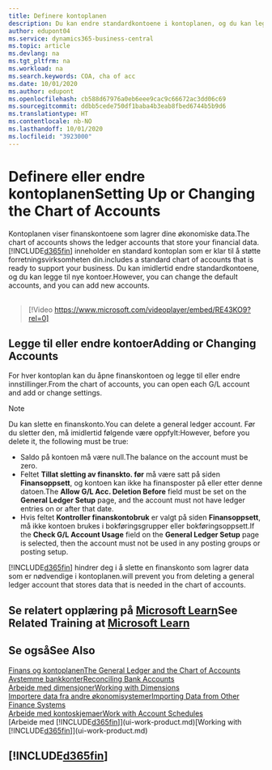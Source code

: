 ```yaml
---
title: Definere kontoplanen
description: Du kan endre standardkontoene i kontoplanen, og du kan legge til nye kontoer.
author: edupont04
ms.service: dynamics365-business-central
ms.topic: article
ms.devlang: na
ms.tgt_pltfrm: na
ms.workload: na
ms.search.keywords: COA, cha of acc
ms.date: 10/01/2020
ms.author: edupont
ms.openlocfilehash: cb588d67976a0eb6eee9cac9c66672ac3dd06c69
ms.sourcegitcommit: ddbb5cede750df1baba4b3eab8fbed6744b5b9d6
ms.translationtype: HT
ms.contentlocale: nb-NO
ms.lasthandoff: 10/01/2020
ms.locfileid: "3923000"
---
```

# <a name="setting-up-or-changing-the-chart-of-accounts"></a><span data-ttu-id="69c13-103">Definere eller endre kontoplanen</span><span class="sxs-lookup"><span data-stu-id="69c13-103">Setting Up or Changing the Chart of Accounts</span></span>
<span data-ttu-id="69c13-104">Kontoplanen viser finanskontoene som lagrer dine økonomiske data.</span><span class="sxs-lookup"><span data-stu-id="69c13-104">The chart of accounts shows the ledger accounts that store your financial data.</span></span> [!INCLUDE[d365fin](includes/d365fin_md.md)] <span data-ttu-id="69c13-105">inneholder en standard kontoplan som er klar til å støtte forretningsvirksomheten din.</span><span class="sxs-lookup"><span data-stu-id="69c13-105">includes a standard chart of accounts that is ready to support your business.</span></span>
<span data-ttu-id="69c13-106">Du kan imidlertid endre standardkontoene, og du kan legge til nye kontoer.</span><span class="sxs-lookup"><span data-stu-id="69c13-106">However, you can change the default accounts, and you can add new accounts.</span></span>
<br><br>  

> [!Video https://www.microsoft.com/videoplayer/embed/RE43KO9?rel=0]


## <a name="adding-or-changing-accounts"></a><span data-ttu-id="69c13-107">Legge til eller endre kontoer</span><span class="sxs-lookup"><span data-stu-id="69c13-107">Adding or Changing Accounts</span></span>
<span data-ttu-id="69c13-108">For hver kontoplan kan du åpne finanskontoen og legge til eller endre innstillinger.</span><span class="sxs-lookup"><span data-stu-id="69c13-108">From the chart of accounts, you can open each G/L account and add or change settings.</span></span>

> [!NOTE]  
>   <span data-ttu-id="69c13-109">Du kan slette en finanskonto.</span><span class="sxs-lookup"><span data-stu-id="69c13-109">You can delete a general ledger account.</span></span> <span data-ttu-id="69c13-110">Før du sletter den, må imidlertid følgende være oppfylt:</span><span class="sxs-lookup"><span data-stu-id="69c13-110">However, before you delete it, the following must be true:</span></span>  
>  
>   * <span data-ttu-id="69c13-111">Saldo på kontoen må være null.</span><span class="sxs-lookup"><span data-stu-id="69c13-111">The balance on the account must be zero.</span></span>  
>   * <span data-ttu-id="69c13-112">Feltet **Tillat sletting av finanskto. før** må være satt på siden **Finansoppsett**, og kontoen kan ikke ha finansposter på eller etter denne datoen.</span><span class="sxs-lookup"><span data-stu-id="69c13-112">The **Allow G/L Acc. Deletion Before** field must be set on the **General Ledger Setup** page, and the account must not have ledger entries on or after that date.</span></span>  
>   * <span data-ttu-id="69c13-113">Hvis feltet **Kontroller finanskontobruk** er valgt på siden **Finansoppsett**, må ikke kontoen brukes i bokføringsgrupper eller bokføringsoppsett.</span><span class="sxs-lookup"><span data-stu-id="69c13-113">If the **Check G/L Account Usage** field on the **General Ledger Setup** page is selected, then the account must not be used in any posting groups or posting setup.</span></span>  

[!INCLUDE[d365fin](includes/d365fin_md.md)] <span data-ttu-id="69c13-114">hindrer deg i å slette en finanskonto som lagrer data som er nødvendige i kontoplanen.</span><span class="sxs-lookup"><span data-stu-id="69c13-114">will prevent you from deleting a general ledger account that stores data that is needed in the chart of accounts.</span></span>  

## <a name="see-related-training-at-microsoft-learn"></a><span data-ttu-id="69c13-115">Se relatert opplæring på [Microsoft Learn](/learn/modules/chart-accounts-dynamics-365-business-central/index)</span><span class="sxs-lookup"><span data-stu-id="69c13-115">See Related Training at [Microsoft Learn](/learn/modules/chart-accounts-dynamics-365-business-central/index)</span></span>

## <a name="see-also"></a><span data-ttu-id="69c13-116">Se også</span><span class="sxs-lookup"><span data-stu-id="69c13-116">See Also</span></span>
[<span data-ttu-id="69c13-117">Finans og kontoplanen</span><span class="sxs-lookup"><span data-stu-id="69c13-117">The General Ledger and the Chart of Accounts</span></span>](finance-general-ledger.md)  
[<span data-ttu-id="69c13-118">Avstemme bankkonter</span><span class="sxs-lookup"><span data-stu-id="69c13-118">Reconciling Bank Accounts</span></span>](bank-manage-bank-accounts.md)  
[<span data-ttu-id="69c13-119">Arbeide med dimensjoner</span><span class="sxs-lookup"><span data-stu-id="69c13-119">Working with Dimensions</span></span>](finance-dimensions.md)  
[<span data-ttu-id="69c13-120">Importere data fra andre økonomisystemer</span><span class="sxs-lookup"><span data-stu-id="69c13-120">Importing Data from Other Finance Systems</span></span>](across-import-data-configuration-packages.md)  
[<span data-ttu-id="69c13-121">Arbeide med kontoskjemaer</span><span class="sxs-lookup"><span data-stu-id="69c13-121">Work with Account Schedules</span></span>](bi-how-work-account-schedule.md)  
<span data-ttu-id="69c13-122">[Arbeide med [!INCLUDE[d365fin](includes/d365fin_md.md)]](ui-work-product.md)</span><span class="sxs-lookup"><span data-stu-id="69c13-122">[Working with [!INCLUDE[d365fin](includes/d365fin_md.md)]](ui-work-product.md)</span></span>  

## [!INCLUDE[d365fin](includes/free_trial_md.md)]

